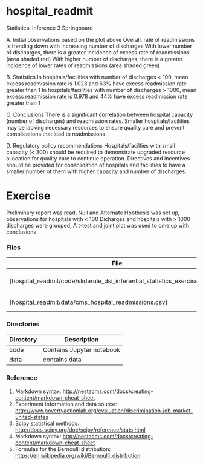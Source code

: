 # hospital_readmit
Statistical Inference 3 Springboard

A. Initial observations based on the plot above
Overall, rate of readmissions is trending down with increasing number of discharges
With lower number of discharges, there is a greater incidence of excess rate of readmissions (area shaded red)
With higher number of discharges, there is a greater incidence of lower rates of readmissions (area shaded green)

B. Statistics
In hospitals/facilities with number of discharges < 100, mean excess readmission rate is 1.023 and 63% have excess readmission rate greater than 1
In hospitals/facilities with number of discharges > 1000, mean excess readmission rate is 0.978 and 44% have excess readmission rate greater than 1

C. Conclusions
There is a significant correlation between hospital capacity (number of discharges) and readmission rates.
Smaller hospitals/facilities may be lacking necessary resources to ensure quality care and prevent complications that lead to readmissions.

D. Regulatory policy recommendations
Hospitals/facilties with small capacity (< 300) should be required to demonstrate upgraded resource allocation for quality care to continue operation.
Directives and incentives should be provided for consolidation of hospitals and facilities to have a smaller number of them with higher capacity and number of discharges.

# Exercise
Preliminary report was read, Null and Alternate Hpothesis was set up, observations for hospitals with < 100 Dicharges and hospitals with > 1000 discharges were grouped, A t-test and joint plot was used to ome up with conclusions




### Files

File|Description
---------|-------------------------------------------------------------------------------------------------------------------
[hospital_readmit/code/sliderule_dsi_inferential_statistics_exercise_3.ipynb]  | Notebook containing code
[hospital_readmit/data/cms_hospital_readmissions.csv]| data for the notebook
 
### Directories

Directory|Description
---------|---------------------------------------------------------------------------------------------------
code | Contains Jupyter notebook 
data| contains data
 
### Reference
1. Markdown syntax: http://nestacms.com/docs/creating-content/markdown-cheat-sheet
2. Experiment information and data source: http://www.povertyactionlab.org/evaluation/discrimination-job-market-united-states
3. Scipy statistical methods: http://docs.scipy.org/doc/scipy/reference/stats.html
4. Markdown syntax: http://nestacms.com/docs/creating-content/markdown-cheat-sheet
5. Formulas for the Bernoulli distribution: https://en.wikipedia.org/wiki/Bernoulli_distribution
